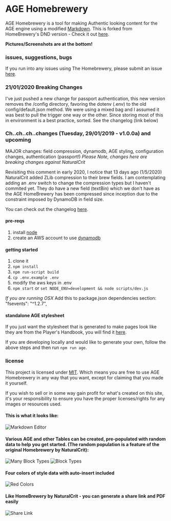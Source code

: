 # AGE Homebrewery
AGE Homebrewery is a tool for making Authentic looking content for the AGE engine using a modified [Markdown](https://github.com/adam-p/markdown-here/wiki/Markdown-Cheatsheet). This is forked from HomeBrewery's DND version - Check it out [here](https://homebrewery.naturalcrit.com).

**Pictures/Screenshots are at the bottom!**


### issues, suggestions, bugs
If you run into any issues using The Homebrewery, please submit an issue [here](/issues).

### 21/01/2020 Breaking Changes
I've just pushed a new change for passport authentication, this new version removes the /config directory, favoring the dotenv (.env) to the old config/default.json method. We were using a mixed bag and I assumed it was best to pull the trigger one way or the other. Since storing most of this in environment is a best practice, sorted. See the changelog (link below)

### Ch..ch..ch..changes (Tuesday, 29/01/2019 - v1.0.0a) and upcoming
MAJOR changes: field compression, dynamodb, AGE styling, configuration changes, authentication (passport!)
_*Please Note, changes here are breaking changes against NaturalCrit*_

Revisiting this comment in early 2020, I notice that 13 days ago (1/5/2020) NaturalCrit added ZLib compression to their
brew fields. I am contemplating adding an .env switch to change the compression types but I haven't commited yet. They 
do have a new field (textBin) which we don't have as the AGE HomeBrewery has been compressed since inception due to the
constraint imposed by DynamoDB in field size.

You can check out the changelog [here](https://github.com/LimpingNinja/age-homebrewery/blob/master/changelog.md).

#### pre-reqs
1. install [node](https://nodejs.org/en/)
1. create an AWS account to use [dynamodb](https://aws.amazon.com/dynamodb/)

#### getting started
1. clone it
1. `npm install`
1. `npm run-script build`
1. `cp .env.example .env`
1. modify the aws keys in .env
1. `npm start` or `set NODE_ENV=development && node scripts/dev.js`

*If you are running OSX* Add this to package.json dependencies section:  "fsevents": "^1.2.7",

#### standalone AGE stylesheet
If you just want the stylesheet that is generated to make pages look like they are from the Player's Handbook, you will find it [here](https://github.com/LimpingNinja/age-homebrewery/blob/master/age.standalone.css).

If you are developing locally and would like to generate your own, follow the above steps and then run `npm run age`.

### license

This project is licensed under [MIT](./license). Which means you are free to use AGE Homebrewery in any way that you want, except for claiming that you made it yourself.

If you wish to sell or in some way gain profit for what's created on this site, it's your responsibility to ensure you have the proper licenses/rights for any images or resources used.

#### This is what it looks like:
![Markdown Editor](https://i.imgur.com/WhUOhKB.png)

#### Various AGE and other Tables can be created, pre-populated with random data to help you get started. (The random population is a feature of the original Homebrewery by NaturalCrit):
![Many Block Types](https://i.imgur.com/IXTH5VE.png)
![Block Types](https://i.imgur.com/jOCXsGH.png)

#### Four colors of style data with auto-insert included
![Red Colors](https://i.imgur.com/RPTSNxW.png)

#### Like HomeBrewery by NaturalCrit - you can generate a share link and PDF easily
![Share Link](https://i.imgur.com/Lvf51Mi.png)
